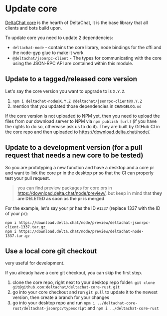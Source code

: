 # Update core

[DeltaChat core](https://github.com/deltachat/deltachat-core-rust) is the hearth of DeltaChat, it is the base library
that all clients and bots build upon.

To update core you need to update 2 dependencies:

- `deltachat-node` - contains the core library, node bindings for the cffi and the node-gyp glue to make it work
- `@deltachat/jsonrpc-client` - The types for communicating with the core using the JSON-RPC API are contained within this module.

## Update to a tagged/released core version

Let's say the core version you want to upgrade to is `X.Y.Z`.

1. `npm i deltachat-node@X.Y.Z @deltachat/jsonrpc-client@X.Y.Z`
2. mention that you updated those dependencies in `CHANGELOG.md`

If the core version is not uploaded to NPM yet, then you need to upload the files from our download server to NPM via `npm publish [url]` (if you have the rights to do so, otherwise ask us to do it).
They are built by GitHub CI in the core repo and then uploaded to https://download.delta.chat/node/.

## Update to a development version (for a pull request that needs a new core to be tested)

So you are prototyping a new function and have a desktop and a core pr and want to link the core pr in the desktop pr so that the CI can properly test your pull request.

> you can find preview packages for core prs in https://download.delta.chat/node/preview/, but keep in mind that **they are DELETED as soon as the pr is merged**.

For the example, let's say your pr has the ID `#1337` (replace 1337 with the ID of your pr):

```
npm i https://download.delta.chat/node/preview/deltachat-jsonrpc-client-1337.tar.gz
npm i https://download.delta.chat/node/preview/deltachat-node-1337.tar.gz
```

## Use a local core git checkout

very useful for development.

If you already have a core git checkout, you can skip the first step.

1. clone the core repo, right next to your desktop repo folder: `git clone git@github.com:deltachat/deltachat-core-rust.git`
2. go into your core checkout and run `git pull` to update it to the newest version, then create a branch for your changes
3. go into your desktop repo and run `npm i ../deltachat-core-rust/deltachat-jsonrpc/typescript` and `npm i ../deltachat-core-rust`

